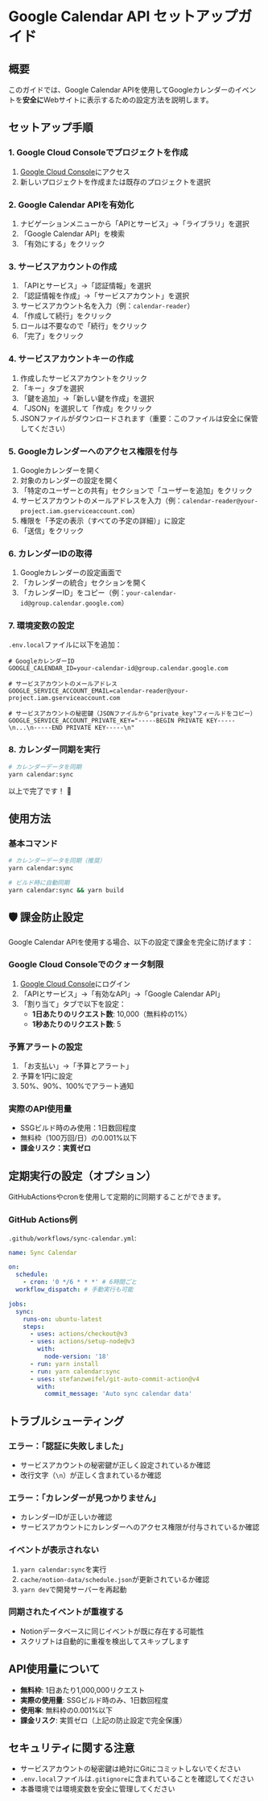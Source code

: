 # Google Calendar API セットアップガイド

## 概要
このガイドでは、Google Calendar APIを使用してGoogleカレンダーのイベントを**安全に**Webサイトに表示するための設定方法を説明します。

## セットアップ手順

### 1. Google Cloud Consoleでプロジェクトを作成

1. [Google Cloud Console](https://console.cloud.google.com/)にアクセス
2. 新しいプロジェクトを作成または既存のプロジェクトを選択

### 2. Google Calendar APIを有効化

1. ナビゲーションメニューから「APIとサービス」→「ライブラリ」を選択
2. 「Google Calendar API」を検索
3. 「有効にする」をクリック

### 3. サービスアカウントの作成

1. 「APIとサービス」→「認証情報」を選択
2. 「認証情報を作成」→「サービスアカウント」を選択
3. サービスアカウント名を入力（例：`calendar-reader`）
4. 「作成して続行」をクリック
5. ロールは不要なので「続行」をクリック
6. 「完了」をクリック

### 4. サービスアカウントキーの作成

1. 作成したサービスアカウントをクリック
2. 「キー」タブを選択
3. 「鍵を追加」→「新しい鍵を作成」を選択
4. 「JSON」を選択して「作成」をクリック
5. JSONファイルがダウンロードされます（重要：このファイルは安全に保管してください）

### 5. Googleカレンダーへのアクセス権限を付与

1. Googleカレンダーを開く
2. 対象のカレンダーの設定を開く
3. 「特定のユーザーとの共有」セクションで「ユーザーを追加」をクリック
4. サービスアカウントのメールアドレスを入力（例：`calendar-reader@your-project.iam.gserviceaccount.com`）
5. 権限を「予定の表示（すべての予定の詳細）」に設定
6. 「送信」をクリック

### 6. カレンダーIDの取得

1. Googleカレンダーの設定画面で
2. 「カレンダーの統合」セクションを開く
3. 「カレンダーID」をコピー（例：`your-calendar-id@group.calendar.google.com`）

### 7. 環境変数の設定

`.env.local`ファイルに以下を追加：

```env
# GoogleカレンダーID
GOOGLE_CALENDAR_ID=your-calendar-id@group.calendar.google.com

# サービスアカウントのメールアドレス
GOOGLE_SERVICE_ACCOUNT_EMAIL=calendar-reader@your-project.iam.gserviceaccount.com

# サービスアカウントの秘密鍵（JSONファイルから"private_key"フィールドをコピー）
GOOGLE_SERVICE_ACCOUNT_PRIVATE_KEY="-----BEGIN PRIVATE KEY-----\n...\n-----END PRIVATE KEY-----\n"
```

### 8. カレンダー同期を実行

```bash
# カレンダーデータを同期
yarn calendar:sync
```

以上で完了です！ 🎉

## 使用方法

### 基本コマンド

```bash
# カレンダーデータを同期（推奨）
yarn calendar:sync

# ビルド時に自動同期
yarn calendar:sync && yarn build
```

## 🛡️ 課金防止設定

Google Calendar APIを使用する場合、以下の設定で課金を完全に防げます：

### Google Cloud Consoleでのクォータ制限

1. [Google Cloud Console](https://console.cloud.google.com/)にログイン
2. 「APIとサービス」→「有効なAPI」→「Google Calendar API」
3. 「割り当て」タブで以下を設定：
   - **1日あたりのリクエスト数**: 10,000（無料枠の1%）
   - **1秒あたりのリクエスト数**: 5

### 予算アラートの設定

1. 「お支払い」→「予算とアラート」
2. 予算を1円に設定
3. 50%、90%、100%でアラート通知

### 実際のAPI使用量

- SSGビルド時のみ使用：1日数回程度
- 無料枠（100万回/日）の0.001%以下
- **課金リスク：実質ゼロ**

## 定期実行の設定（オプション）

GitHubActionsやcronを使用して定期的に同期することができます。

### GitHub Actions例

`.github/workflows/sync-calendar.yml`:

```yaml
name: Sync Calendar

on:
  schedule:
    - cron: '0 */6 * * *' # 6時間ごと
  workflow_dispatch: # 手動実行も可能

jobs:
  sync:
    runs-on: ubuntu-latest
    steps:
      - uses: actions/checkout@v3
      - uses: actions/setup-node@v3
        with:
          node-version: '18'
      - run: yarn install
      - run: yarn calendar:sync
      - uses: stefanzweifel/git-auto-commit-action@v4
        with:
          commit_message: 'Auto sync calendar data'
```

## トラブルシューティング

### エラー：「認証に失敗しました」

- サービスアカウントの秘密鍵が正しく設定されているか確認
- 改行文字（`\n`）が正しく含まれているか確認

### エラー：「カレンダーが見つかりません」

- カレンダーIDが正しいか確認
- サービスアカウントにカレンダーへのアクセス権限が付与されているか確認

### イベントが表示されない

1. `yarn calendar:sync`を実行
2. `cache/notion-data/schedule.json`が更新されているか確認
3. `yarn dev`で開発サーバーを再起動

### 同期されたイベントが重複する

- Notionデータベースに同じイベントが既に存在する可能性
- スクリプトは自動的に重複を検出してスキップします

## API使用量について

- **無料枠**: 1日あたり1,000,000リクエスト
- **実際の使用量**: SSGビルド時のみ、1日数回程度
- **使用率**: 無料枠の0.001%以下
- **課金リスク**: 実質ゼロ（上記の防止設定で完全保護）

## セキュリティに関する注意

- サービスアカウントの秘密鍵は絶対にGitにコミットしないでください
- `.env.local`ファイルは`.gitignore`に含まれていることを確認してください
- 本番環境では環境変数を安全に管理してください